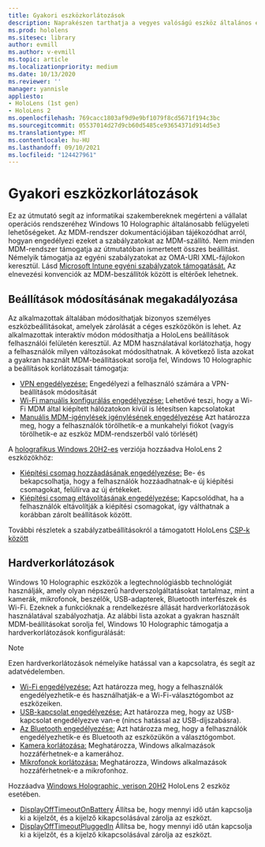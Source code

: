 ```yaml
---
title: Gyakori eszközkorlátozások
description: Naprakészen tarthatja a vegyes valóságú eszköz általános eszközkorlátozásait HoloLens beállításait.
ms.prod: hololens
ms.sitesec: library
author: evmill
ms.author: v-evmill
ms.topic: article
ms.localizationpriority: medium
ms.date: 10/13/2020
ms.reviewer: ''
manager: yannisle
appliesto:
- HoloLens (1st gen)
- HoloLens 2
ms.openlocfilehash: 769cacc1803af9d9e9bf1079f8cd5671f194c3bc
ms.sourcegitcommit: 05537014d27d9cb60d5485ce93654371d914d5e3
ms.translationtype: MT
ms.contentlocale: hu-HU
ms.lasthandoff: 09/10/2021
ms.locfileid: "124427961"
---
```

# <a name="common-device-restrictions"></a>Gyakori eszközkorlátozások 

Ez az útmutató segít az informatikai szakembereknek megérteni a vállalat operációs rendszeréhez Windows 10 Holographic általánosabb felügyeleti lehetőségeket. Az MDM-rendszer dokumentációjában tájékozódhat arról, hogyan engedélyezi ezeket a szabályzatokat az MDM-szállító. Nem minden MDM-rendszer támogatja az útmutatóban ismertetett összes beállítást. Némelyik támogatja az egyéni szabályzatokat az OMA-URI XML-fájlokon keresztül. Lásd [Microsoft Intune egyéni szabályzatok támogatását.](/mem/intune/configuration/custom-settings-windows-10) Az elnevezési konvenciók az MDM-beszállítók között is eltérőek lehetnek.

## <a name="prevent-changing-of-settings"></a>Beállítások módosításának megakadályozása
Az alkalmazottak általában módosíthatjak bizonyos személyes eszközbeállításokat, amelyek zárolását a céges eszközökön is lehet. Az alkalmazottak interaktív módon módosíthatja a HoloLens beállítások felhasználói felületén keresztül. Az MDM használatával korlátozhatja, hogy a felhasználók milyen változásokat módosíthatnak. A következő lista azokat a gyakran használt MDM-beállításokat sorolja fel, Windows 10 Holographic a beállítások korlátozásait támogatja:
-   [VPN engedélyezése:](/windows/client-management/mdm/policy-csp-settings#settings-allowvpn) Engedélyezi a felhasználó számára a VPN-beállítások módosítását
-   [Wi-Fi manuális konfigurálás engedélyezése:](/windows/client-management/mdm/policy-csp-wifi#wifi-allowmanualwificonfiguration) Lehetővé teszi, hogy a Wi-Fi MDM által kiépített hálózatokon kívül is létesítsen kapcsolatokat
-   [Manuális MDM-igénylések igénylésének engedélyezése](/windows/client-management/mdm/policy-csp-experience#experience-allowmanualmdmunenrollment) Azt határozza meg, hogy a felhasználók törölhetik-e a munkahelyi fiókot (vagyis törölhetik-e az eszköz MDM-rendszerből való törlését)

A [holografikus Windows 20H2-es](hololens-release-notes.md#windows-holographic-version-20h2) verziója hozzáadva HoloLens 2 eszközökhöz:
- [Kiépítési csomag hozzáadásának engedélyezése:](/windows/client-management/mdm/policy-csp-security#security-allowaddprovisioningpackage) Be- és bekapcsolhatja, hogy a felhasználók hozzáadhatnak-e új kiépítési csomagokat, felülírva az új értékeket.
- [Kiépítési csomag eltávolításának engedélyezése:](/windows/client-management/mdm/policy-csp-security#security-allowremoveprovisioningpackage) Kapcsolódhat, ha a felhasználók eltávolítják a kiépítési csomagokat, így válthatnak a korábban zárolt beállítások között.

További részletek a szabályzatbeállításokról a támogatott HoloLens [CSP-k között](/windows/client-management/mdm/policy-csps-supported-by-hololens2)

## <a name="hardware-restrictions"></a>Hardverkorlátozások
Windows 10 Holographic eszközök a legtechnológiásbb technológiát használják, amely olyan népszerű hardverszolgáltatásokat tartalmaz, mint a kamerák, mikrofonok, beszélők, USB-adapterek, Bluetooth interfészek és Wi-Fi. Ezeknek a funkcióknak a rendelkezésre állását hardverkorlátozások használatával szabályozhatja.
Az alábbi lista azokat a gyakran használt MDM-beállításokat sorolja fel, Windows 10 Holographic támogatja a hardverkorlátozások konfigurálását:

> [!NOTE]
> Ezen hardverkorlátozások némelyike hatással van a kapcsolatra, és segít az adatvédelemben.

-   [Wi-Fi engedélyezése:](/windows/client-management/mdm/policy-csp-wifi#wifi-allowwifi) Azt határozza meg, hogy a felhasználók engedélyezhetik-e és használhatják-e a Wi-Fi-választógombot az eszközeiken.
-   [USB-kapcsolat engedélyezése:](/windows/client-management/mdm/policy-csp-connectivity#connectivity-allowusbconnection) Azt határozza meg, hogy az USB-kapcsolat engedélyezve van-e (nincs hatással az USB-díjszabásra).
-   [Az Bluetooth engedélyezése:](/windows/client-management/mdm/policy-csp-connectivity#connectivity-allowbluetooth) Azt határozza meg, hogy a felhasználók engedélyezhetik-e és Bluetooth az eszközükön a választógombot.
-   [Kamera korlátozása:](/windows/client-management/mdm/policy-csp-privacy#privacy-letappsaccesscamera) Meghatározza, Windows alkalmazások hozzáférhetnek-e a kamerához.
-   [Mikrofonok korlátozása:](/windows/client-management/mdm/policy-csp-privacy#privacy-letappsaccessmicrophone) Meghatározza, Windows alkalmazások hozzáférhetnek-e a mikrofonhoz.

Hozzáadva [Windows Holographic, verison 20H2](hololens-release-notes.md#windows-holographic-version-20h2) HoloLens 2 eszköz esetében. 
- [DisplayOffTimeoutOnBattery](/windows/client-management/mdm/policy-csp-power#power-displayofftimeoutonbattery) Állítsa be, hogy mennyi idő után kapcsolja ki a kijelzőt, és a kijelző kikapcsolásával zárolja az eszközt. 
- [DisplayOffTimeoutPluggedIn](/windows/client-management/mdm/policy-csp-power#power-displayofftimeoutpluggedin) Állítsa be, hogy mennyi idő után kapcsolja ki a kijelzőt, és a kijelző kikapcsolásával zárolja az eszközt. 
